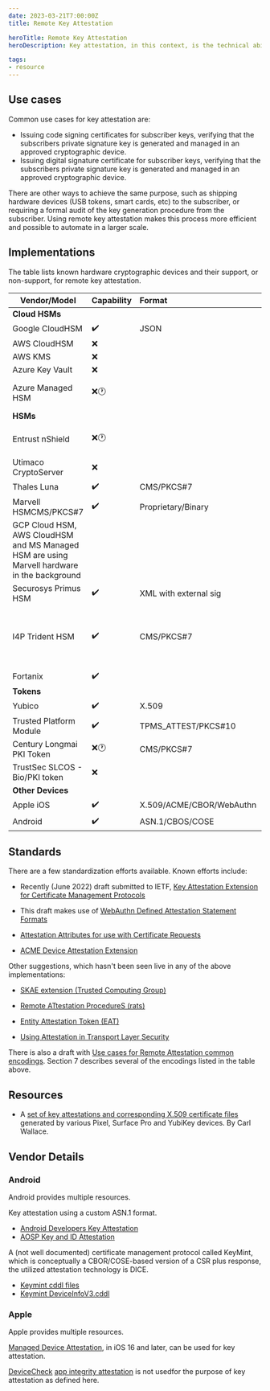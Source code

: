 ```yaml
---
date: 2023-03-21T7:00:00Z
title: Remote Key Attestation

heroTitle: Remote Key Attestation
heroDescription: Key attestation, in this context, is the technical ability to prove to a remote party that a private key was generated inside, and is managed inside, and not exportable from, a hardware cryptographic module

tags:
- resource
---
```


## Use cases

Common use cases for key attestation are:
* Issuing code signing certificates for subscriber keys, verifying that the subscribers private signature key is generated and managed in an approved cryptographic device.
* Issuing digital signature certificate for subscriber keys, verifying that the subscribers private signature key is generated and managed in an approved cryptographic device.

There are other ways to achieve the same purpose, such as shipping hardware devices (USB tokens, smart cards, etc) to the subscriber, or requiring a formal audit of the key generation procedure from the subscriber. Using remote key attestation makes this process more efficient and possible to automate in a larger scale.

## Implementations

The table lists known hardware cryptographic devices and their support, or non-support, for remote key attestation.

| Vendor/Model                   | Capability         | Format                | Documentation                                                                                                                                                                                                                                                                                                                                                                                                                            | Notes                                                                                                                 |
| ------------------------------ | :----------------- | :-------------------- | :--------------------------------------------------------------------------------------------------------------------------------------------------------------------------------------------------------------------------------------------------------------------------------------------------------------------------------------------------------------------------------------------------------------------------------------- | :-------------------------------------------------------------------------------------------------------------------- |
| **Cloud HSMs**                 |
| Google CloudHSM                | :heavy_check_mark: | JSON                  | https://cloud.google.com/kms/docs/attest-key                                                                                                                                                                                                                                                                                                                                                                                             |                                                                                                                       |
| AWS CloudHSM                   | :x:                |                       |                                                                                                                                                                                                                                                                                                                                                                                                                                          |                                                                                                                       |
| AWS KMS                        | :x:                |                       |                                                                                                                                                                                                                                                                                                                                                                                                                                          |                                                                                                                       |
| Azure Key Vault                | :x:                |                       |                                                                                                                                                                                                                                                                                                                                                                                                                                          |                                                                                                                       |
| Azure Managed HSM              | :x::clock1:        |                       |                                                                                                                                                                                                                                                                                                                                                                                                                                          | Claimed to be on the roadmap                                                                                          |
| **HSMs**                       |
| Entrust nShield                | :x::clock1:        |                       | https://github.com/pkic/remote-key-attestation/issues/3                                                                                                                                                                                                                                                                                                                                                                                  | Claimed to be on the roadmap                                                                                          |
| Utimaco CryptoServer           | :x:                |                       |                                                                                                                                                                                                                                                                                                                                                                                                                                          |                                                                                                                       |
| Thales Luna                    | :heavy_check_mark: | CMS/PKCS#7            | [Public Key Confirmations](https://thalesdocs.com/gphsm/luna/7/docs/network/Content/admin_partition/confirm/confirm_hsm.htm) / [cmu getpkc command](https://thalesdocs.com/gphsm/luna/7/docs/network/Content/Utilities/cmu/cmu_getpkc.htm) | |
| Marvell HSMCMS/PKCS#7          | :heavy_check_mark: | Proprietary/Binary    | https://www.marvell.com/products/security-solutions/nitrox-hs-adapters/software-key-attestation.html | |
| GCP Cloud HSM, AWS CloudHSM and MS Managed HSM are using Marvell hardware in the background                           |
| Securosys Primus HSM           | :heavy_check_mark: | XML with external sig | [HSM User Guide Docs](https://www.securosys.com/hubfs/Securosys_PrimusHSM_KeyAttestation_SB-E01.pdf) | |
| I4P Trident HSM                | :heavy_check_mark: | CMS/PKCS#7            | https://www.i4p.com/documents/Trident_RSS_summary_sheet_200929.pdf | No detailed documentation about using key attestation available publicly. |
| Fortanix                       | :heavy_check_mark: |                       |[Verifying Key Attestation Statements Doc](https://support.fortanix.com/hc/en-us/articles/18924491083028-Using-Fortanix-DSM-for-Verifying-Key-Attestation-Statements) | |
| **Tokens**                     |
| Yubico                         | :heavy_check_mark: | X.509                 | [Attestation Concept](https://developers.yubico.com/YubiHSM2/Concepts/Attestation.html) [PIV Attestation](https://developers.yubico.com/PIV/Introduction/PIV_attestation.html) | |
| Trusted Platform Module        | :heavy_check_mark: | TPMS_ATTEST/PKCS#10   | [TPM Fundamentals](https://www.cs.unh.edu/~it666/reading_list/Hardware/tpm_fundamentals.pdf) / [MS Key Attestation](https://docs.microsoft.com/en-us/windows-server/identity/ad-ds/manage/component-updates/tpm-key-attestation) / [MS CSP with Key Attestation](https://docs.microsoft.com/en-us/openspecs/windows_protocols/ms-wcce/f596c7df-a72c-4323-b27f-3c8646604ddb?redirectedfrom=MSDN) / [TCG Trusted Attestation Protocol](https://trustedcomputinggroup.org/wp-content/uploads/TNC_TAP_Information_Model_v1.00_r0.29A_publicreview.pdf) |                                                                                                                       |
| Century Longmai PKI Token      | :x::clock1:        | CMS/PKCS#7            |                                                                                                                                                                                                                                                                                                                                                                                                                                          | Claimed roadmap item                                                                                                  |
| TrustSec SLCOS - Bio/PKI token | :x:                |                       |                                                                                                                                                                                                                                                                                                                                                                                                                                          |                                                                                                                       |
| **Other Devices**              |
| Apple iOS                      | :heavy_check_mark: | X.509/ACME/CBOR/WebAuthn         | [Apple](#apple) |  |
| Android                        | :heavy_check_mark: | ASN.1/CBOS/COSE                 | [Android](#android)  |  |

## Standards

There are a few standardization efforts available. Known efforts include:

* Recently (June 2022) draft submitted to IETF, [Key Attestation Extension for Certificate Management Protocols](https://datatracker.ietf.org/doc/html/draft-wallace-lamps-key-attestation-ext-01)

* This draft makes use of [WebAuthn Defined Attestation Statement Formats](https://www.w3.org/TR/webauthn-2/#sctn-defined-attestation-formats)

* [Attestation Attributes for use with Certificate Requests](https://datatracker.ietf.org/doc/draft-stjohns-csr-attest/)

* [ACME Device Attestation Extension](https://datatracker.ietf.org/doc/draft-bweeks-acme-device-attest/)

Other suggestions, which hasn't been seen live in any of the above implementations:

* [SKAE extension (Trusted Computing Group)](https://trustedcomputinggroup.org/wp-content/uploads/IWG_SKAE_Extension_1-00.pdf)

* [Remote ATtestation ProcedureS (rats)](https://datatracker.ietf.org/wg/rats/about/)

* [Entity Attestation Token (EAT)](https://datatracker.ietf.org/doc/draft-ietf-rats-eat/)

* [Using Attestation in Transport Layer Security](https://datatracker.ietf.org/doc/draft-fossati-tls-attestation/)

There is also a draft with [Use cases for Remote Attestation common encodings](https://datatracker.ietf.org/doc/html/draft-richardson-rats-usecases-08). Section 7 describes several of the encodings listed in the table above.

## Resources

* A [set of key attestations and corresponding X.509 certificate files](https://github.com/Purebred/SampleAttestations) generated by various Pixel, Surface Pro and YubiKey devices. By Carl Wallace.

## Vendor Details

### Android

Android provides multiple resources.

Key attestation using a custom ASN.1 format.

* [Android Developers Key Attestation](https://developer.android.com/training/articles/security-key-attestation)
* [AOSP Key and ID Attestation](https://source.android.com/security/keystore/attestation)

A (not well documented) certificate management protocol called KeyMint, which is conceptually a CBOR/COSE-based version of a CSR plus response, the utilized attestation technology is DICE.

* [Keymint cddl files](https://cs.android.com/android/platform/superproject/+/main:hardware/interfaces/security/rkp/aidl/android/hardware/security/keymint/)
* [Keymint DeviceInfoV3.cddl](https://cs.android.com/android/platform/superproject/+/main:hardware/interfaces/security/rkp/aidl/android/hardware/security/keymint/DeviceInfoV3.cddl)

### Apple

Apple provides multiple resources.

[Managed Device Attestation](https://support.apple.com/en-gb/guide/deployment/dep28afbde6a/web), in iOS 16 and later, can be used for key attestation. 

[DeviceCheck](https://developer.apple.com/documentation/devicecheck) [app integrity attestation](https://developer.apple.com/documentation/devicecheck/establishing_your_app_s_integrity) is  not usedfor the purpose of key attestation as defined here.

